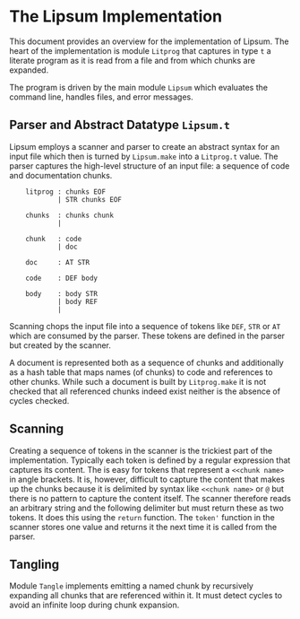 
# The Lipsum Implementation

This document provides an overview for the implementation of Lipsum. The heart
of the implementation is module `Litprog` that captures in type `t` a literate
program as it is read from a file and from which chunks are expanded.

The program is driven by the main module `Lipsum` which evaluates the command
line, handles files, and error messages.

## Parser and Abstract Datatype `Lipsum.t`

Lipsum employs a scanner and parser to create an abstract syntax for an input
file which then is turned by `Lipsum.make` into a `Litprog.t` value. The
parser captures the high-level structure of an input file: a sequence of code
and documentation chunks. 


        litprog : chunks EOF
                | STR chunks EOF

        chunks  : chunks chunk
                |

        chunk   : code
                | doc

        doc     : AT STR

        code    : DEF body

        body    : body STR
                | body REF
                |

Scanning chops the input file into a sequence of tokens like `DEF`, `STR` or
`AT` which are consumed by the parser. These tokens are defined in the parser
but created by the scanner.

A document is represented both as a sequence of chunks and additionally as a
hash table that maps names (of chunks) to code and references to other chunks.
While such a document is built by `Litprog.make` it is not checked that all
referenced chunks indeed exist neither is the absence of cycles checked.

## Scanning

Creating a sequence of tokens in the scanner is the trickiest part of the
implementation. Typically each token is defined by a regular expression that
captures its content. The is easy for tokens that represent a `<<chunk name>`
in angle brackets. It is, however, difficult to capture the content that makes
up the chunks because it is delimited by syntax like `<<chunk name>` or `@`
but there is no pattern to capture the content itself. The scanner therefore
reads an arbitrary string and the following delimiter but must return these as
two tokens. It does this using the `return` function. The `token'` function in
the scanner stores one value and returns it the next time it is called from
the parser.

## Tangling 

Module `Tangle` implements emitting a named chunk by recursively expanding all
chunks that are referenced within it. It must detect cycles to avoid an
infinite loop during chunk expansion.
